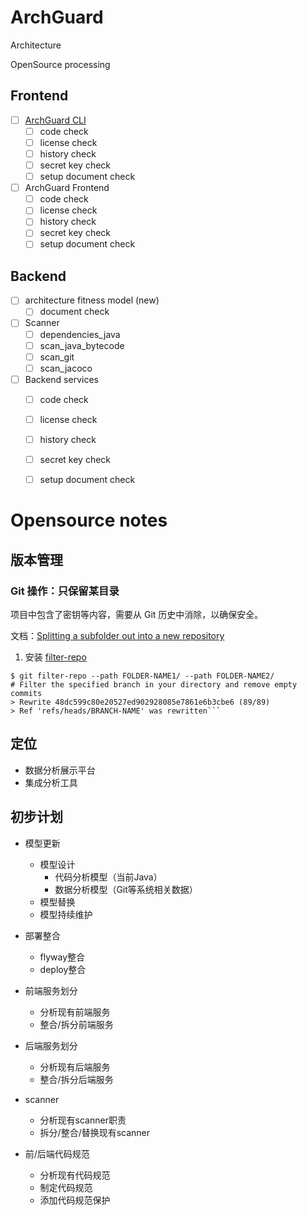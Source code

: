 # ArchGuard

Architecture

OpenSource processing

## Frontend

- [ ] [ArchGuard CLI](https://github.com/archguard/arch-guard-cli)
   - [ ] code check
   - [ ] license check
   - [ ] history check
   - [ ] secret key check
   - [ ] setup document check
- [ ] ArchGuard Frontend
   - [ ] code check
   - [ ] license check
   - [ ] history check
   - [ ] secret key check
   - [ ] setup document check

## Backend

- [ ] architecture fitness model (new)
   - [ ] document check
- [ ] Scanner
   - [ ] dependencies_java
   - [ ] scan_java_bytecode
   - [ ] scan_git  
   - [ ] scan_jacoco 
- [ ] Backend services
   - [ ] code check
   - [ ] license check
   - [ ] history check
   - [ ] secret key check
   - [ ] setup document check


# Opensource notes

## 版本管理

### Git 操作：只保留某目录

项目中包含了密钥等内容，需要从 Git 历史中消除，以确保安全。

文档：[Splitting a subfolder out into a new repository](https://docs.github.com/en/get-started/using-git/splitting-a-subfolder-out-into-a-new-repository)

1. 安装 [filter-repo](https://github.com/newren/git-filter-repo/blob/main/INSTALL.md)

```
$ git filter-repo --path FOLDER-NAME1/ --path FOLDER-NAME2/
# Filter the specified branch in your directory and remove empty commits
> Rewrite 48dc599c80e20527ed902928085e7861e6b3cbe6 (89/89)
> Ref 'refs/heads/BRANCH-NAME' was rewritten```
```

## 定位
- 数据分析展示平台
- 集成分析工具

## 初步计划
- 模型更新
  - 模型设计
    - 代码分析模型（当前Java）
    - 数据分析模型（Git等系统相关数据）
  - 模型替换
  - 模型持续维护
  
- 部署整合
  - flyway整合
  - deploy整合
  
- 前端服务划分
  - 分析现有前端服务
  - 整合/拆分前端服务
  
- 后端服务划分
  - 分析现有后端服务
  - 整合/拆分后端服务
  
- scanner
  - 分析现有scanner职责
  - 拆分/整合/替换现有scanner
  
- 前/后端代码规范
  - 分析现有代码规范
  - 制定代码规范
  - 添加代码规范保护



